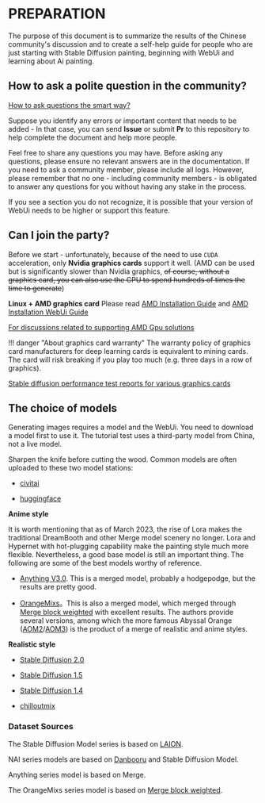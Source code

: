 # PREPARATION

The purpose of this document is to summarize the results of the Chinese community's discussion and to create a self-help guide for people who are just starting with Stable Diffusion painting, beginning with WebUi and learning about Ai painting.

## How to ask a polite question in the community?

[How to ask questions the smart way?](http://www.catb.org/~esr/faqs/smart-questions.html)

Suppose you identify any errors or important content that needs to be added - In that case, you can send **Issue** or submit **Pr** to this repository to help complete the document and help more people.

Feel free to share any questions you may have. Before asking any questions, please ensure no relevant answers are in the documentation. If you need to ask a community member, please include all logs. However, please remember that no one - including community members - is obligated to answer any questions for you without having any stake in the process.

If you see a section you do not recognize, it is possible that your version of WebUi needs to be higher or support this feature.

## Can I join the party?

Before we start - unfortunately, because of the need to use `CUDA` acceleration, only **Nvidia graphics cards** support it well. (AMD can be used but is significantly slower than Nvidia graphics, <s>of course, without a graphics card, you can also use the CPU to spend hundreds of times the time to generate</s>)

**Linux + AMD graphics card** Please read [AMD Installation Guide](https://rentry.org/ayymd-stable-diffustion-v1_4-guide) and [AMD Installation WebUi Guide](https://github.com/AUTOMATIC1111/stable-diffusion-webui/wiki/Install-and-Run-on-AMD-GPUs)

[For discussions related to supporting AMD Gpu solutions](https://github.com/AUTOMATIC1111/stable-diffusion-webui/discussions/1046)

!!! danger "About graphics card warranty"
    The warranty policy of graphics card manufacturers for deep learning cards is equivalent to mining cards.
    The card will risk breaking if you play too much (e.g. three days in a row of graphics).

[Stable diffusion performance test reports for various graphics cards](https://docs.google.com/spreadsheets/d/1Zlv4UFiciSgmJZncCujuXKHwc4BcxbjbSBg71-SdeNk/edit#gid=0)

## The choice of models

Generating images requires a model and the WebUi. You need to download a model first to use it. The tutorial test uses a third-party model from China, not a live model.

Sharpen the knife before cutting the wood. Common models are often uploaded to these two model stations:

- [civitai](https://civitai.com/)

- [huggingface](https://huggingface.co/)

**Anime style**

It is worth mentioning that as of March 2023, the rise of Lora makes the traditional DreamBooth and other Merge model scenery no longer. Lora and Hypernet with hot-plugging capability make the painting style much more flexible. Nevertheless, a good base model is still an important thing. The following are some of the best models worthy of reference.

- [Anything V3.0](https://huggingface.co/andite/anything-v4.0/tree/main). This is a merged model, probably a hodgepodge, but the results are pretty good.

- [OrangeMixs](https://huggingface.co/WarriorMama777/OrangeMixs)。This is also a merged model, which merged through [Merge block weighted](https://github.com/bbc-mc/sdweb-merge-block-weighted-gui) with excellent results. The authors provide several versions, among which the more famous Abyssal Orange ([AOM2](https://huggingface.co/WarriorMama777/OrangeMixs/tree/main/Models/AbyssOrangeMix2)/[AOM3](https://huggingface.co/WarriorMama777/OrangeMixs/tree/main/Models/AbyssOrangeMix3)) is the product of a merge of realistic and anime styles.

**Realistic style**

- [Stable Diffusion 2.0](https://stability.ai/blog/stable-diffusion-v2-release)

- [Stable Diffusion 1.5](https://huggingface.co/runwayml/stable-diffusion-v1-5)

- [Stable Diffusion 1.4](https://huggingface.co/CompVis/stable-diffusion-v1-4)

- [chilloutmix](https://civitai.com/models/6424/chilloutmix)

### Dataset Sources

The Stable Diffusion Model series is based on [LAION](https://laion.ai/).

NAI series models are based on [Danbooru](danbooru.donmai.us/)  and Stable Diffusion Model.

Anything series model is based on Merge.

The OrangeMixs series model is based on [Merge block weighted](https://github.com/bbc-mc/sdweb-merge-block-weighted-gui).
